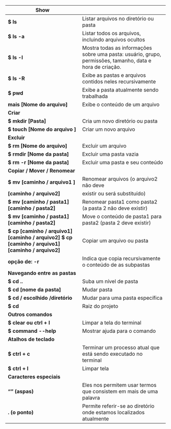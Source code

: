 | Show                                                         |                                                              |
| ------------------------------------------------------------ | ------------------------------------------------------------ |
| **$ ls**                                                     | Listar arquivos no diretório ou pasta                        |
| **$ ls -a**                                                  | Listar todos os arquivos, incluindo arquivos ocultos         |
| **$ ls -l**                                                  | Mostra todas as informações sobre uma pasta: usuário, grupo, permissões, tamanho, data e hora de criação. |
| **$ ls -R**                                                  | Exibe as pastas e arquivos contidos neles recursivamente     |
| **$ pwd**                                                    | Exibe a pasta atualmente sendo trabalhada                    |
| **mais [Nome do arquivo]**                                   | Exibe o conteúdo de um arquivo                               |
| **Criar**                                                    |                                                              |
| **$ mkdir [Pasta]**                                          | Cria um novo diretório ou pasta                              |
| **$ touch [Nome do arquivo ]**                               | Criar um novo arquivo                                        |
| **Excluir**                                                  |                                                              |
| **$ rm [Nome do arquivo]**                                   | Excluir um arquivo                                           |
| **$ rmdir [Nome da pasta]**                                  | Excluir uma pasta vazia                                      |
| **$ rm -r [Nome da pasta]**                                  | Excluir uma pasta e seu conteúdo                             |
| **Copiar / Mover / Renomear**                                |                                                              |
| **$ mv [caminho / arquivo1 ]**                               | Renomear arquivos (o arquivo2 não deve                       |
| **[caminho / arquivo2]**                                     | existir ou será substituído)                                 |
| **$ mv [caminho / pasta1] [caminho / pasta2]**               | Renomear pasta1 como pasta2 (a pasta 2 não deve existir)     |
| **$ mv [caminho / pasta1] [caminho / pasta2]**               | Move o conteúdo de pasta1 para pasta2 (pasta 2 deve existir) |
| **$ cp [caminho / arquivo1] [caminho / arquivo2] $ cp [caminho / arquivo1] [caminho / arquivo2]** | Copiar um arquivo ou pasta                                   |
| **opção de: -r**                                             | Indica que copia recursivamente o conteúdo de as subpastas   |
| **Navegando entre as pastas**                                |                                                              |
| **$ cd ..**                                                  | Suba um nível de pasta                                       |
| **$ cd [nome da pasta]**                                     | Mudar pasta                                                  |
| **$ cd / escolhido /diretório**                              | Mudar para uma pasta específica                              |
| **$ cd**                                                     | Raiz do projeto                                              |
| **Outros comandos**                                          |                                                              |
| **$ clear ou ctrl + l**                                      | Limpar a tela do terminal                                    |
| **$ command --help**                                         | Mostrar ajuda para o comando                                 |
| **Atalhos de teclado**                                       |                                                              |
| **$ ctrl + c**                                               | Terminar um processo atual que está sendo executado no terminal |
| **$ ctrl + l**                                               | Limpar tela                                                  |
| **Caracteres especiais**                                     |                                                              |
| **“” (aspas)**                                               | Eles nos permitem usar termos que consistem em mais de uma palavra |
| **. (o ponto)**                                              | Permite referir-se ao diretório onde estamos localizados atualmente |
